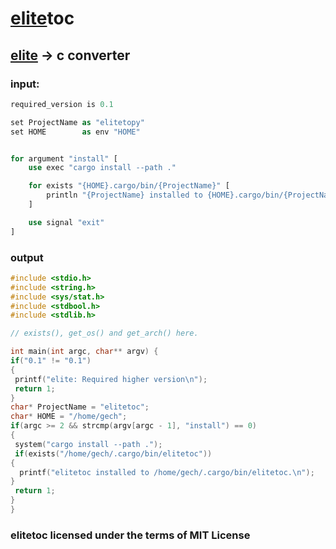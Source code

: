 # [elite](https://github.com/ferhatgec/elite)toc
## [elite](https://github.com/ferhatgec/elite) -> c converter

### input:
```rs
required_version is 0.1

set ProjectName as "elitetopy"
set HOME        as env "HOME"


for argument "install" [
    use exec "cargo install --path ."

    for exists "{HOME}.cargo/bin/{ProjectName}" [
        println "{ProjectName} installed to {HOME}.cargo/bin/{ProjectName}."
    ]

    use signal "exit"
]
```

### output
```c
#include <stdio.h> 
#include <string.h> 
#include <sys/stat.h> 
#include <stdbool.h> 
#include <stdlib.h>

// exists(), get_os() and get_arch() here.

int main(int argc, char** argv) {
if("0.1" != "0.1")
{
 printf("elite: Required higher version\n");
 return 1;
}
char* ProjectName = "elitetoc";
char* HOME = "/home/gech";
if(argc >= 2 && strcmp(argv[argc - 1], "install") == 0)
{
 system("cargo install --path .");
 if(exists("/home/gech/.cargo/bin/elitetoc"))
{
  printf("elitetoc installed to /home/gech/.cargo/bin/elitetoc.\n");
}
 return 1;
}
}

```

### elitetoc licensed under the terms of MIT License
